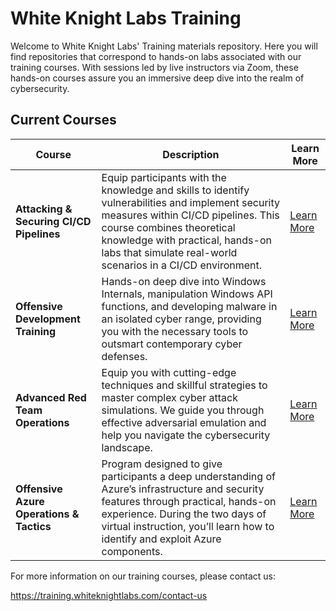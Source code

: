 # White Knight Labs Training

Welcome to White Knight Labs' Training materials repository. Here you will find repositories that correspond to hands-on labs associated with our training courses. With sessions led by live instructors via Zoom, these hands-on courses assure you an immersive deep dive into the realm of cybersecurity.

## Current Courses

| Course                                   | Description                                                                                                                                                                                                                                                              | Learn More                                                                                                                                        |
| ---------------------------------------- | ------------------------------------------------------------------------------------------------------------------------------------------------------------------------------------------------------------------------------------------------------------------------ | ------------------------------------------------------------------------------------------------------------------------------------------------- |
| **Attacking & Securing CI/CD Pipelines** | Equip participants with the knowledge and skills to identify vulnerabilities and implement security measures within CI/CD pipelines. This course combines theoretical knowledge with practical, hands-on labs that simulate real-world scenarios in a CI/CD environment. | <a href="https://training.whiteknightlabs.com/ascpc-certification/" target="_blank">Learn More</a>                                                |
| **Offensive Development Training**       | Hands-on deep dive into Windows Internals, manipulation Windows API functions, and developing malware in an isolated cyber range, providing you with the necessary tools to outsmart contemporary cyber defenses.                                                        | <a href="https://training.whiteknightlabs.com/live-training/offensive-development-practitioner-certification/" target="_blank">Learn More</a>     |
| **Advanced Red Team Operations**         | Equip you with cutting-edge techniques and skillful strategies to master complex cyber attack simulations. We guide you through effective adversarial emulation and help you navigate the cybersecurity landscape.                                                       | <a href="https://training.whiteknightlabs.com/live-training/advanced-red-team-operations-certification/" target="_blank">Learn More</a>           |
| **Offensive Azure Operations & Tactics** | Program designed to give participants a deep understanding of Azure’s infrastructure and security features through practical, hands-on experience. During the two days of virtual instruction, you’ll learn how to identify and exploit Azure components.                | <a href="https://training.whiteknightlabs.com/live-training/offensive-azure-operations-and-tactics-certification/" target="_blank">Learn More</a> |

For more information on our training courses, please contact us:

https://training.whiteknightlabs.com/contact-us
